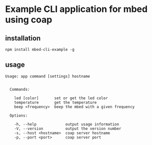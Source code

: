 Example CLI application for mbed using coap
===

## installation
```
npm install mbed-cli-example -g
```

## usage
```
Usage: app command [settings] hostname


  Commands:

    led [color]       set or get the led color
    temperature       get the temperature
    beep <frequency>  beep the mbed with a given frequency

  Options:

    -h, --help             output usage information
    -V, --version          output the version number
    -s, --host <hostname>  coap server hostname
    -p, --port <port>      coap server port
```

